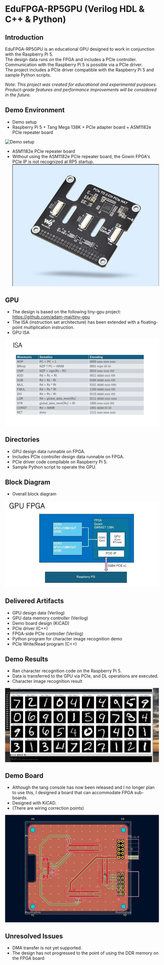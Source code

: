 # EduFPGA-RP5GPU (Verilog HDL & C++ & Python)

## Introduction

EduFPGA-RP5GPU is an educational GPU designed to work in conjunction with the Raspberry Pi 5.  
The design data runs on the FPGA and includes a PCIe controller.  
Communication with the Raspberry Pi 5 is possible via a PCIe driver.  
The project includes a PCIe driver compatible with the Raspberry Pi 5 and sample Python scripts.

*Note: This project was created for educational and experimental purposes. Product-grade features and performance improvements will be considered in the future.*

## Demo Environment
- Demo setup
- Raspberry Pi 5 + Tang Mega 138K + PCIe adapter board + ASM1182e PCIe repeater board <br>

![Demo setup](https://github.com/rmbmp717/EduFPGA-RP5GPU/blob/main/image/RP5_GPU_ASM1182e.jpg?raw=true)

- ASM1182e PCIe repeater board
- Without using the ASM1182e PCIe repeater board, the Gowin FPGA's PCIe IP is not recognized at RP5 startup.<br>
![PCIe repeater board](https://github.com/rmbmp717/EduFPGA-RP5GPU/blob/main/image/ASM1182e.jpg?raw=true)

## GPU
- The design is based on the following tiny-gpu project:
https://github.com/adam-maj/tiny-gpu
- The ISA (instruction set architecture) has been extended with a floating-point multiplication instruction.
- GPU ISA <br>

![GPU ISA](https://github.com/rmbmp717/EduFPGA-RP5GPU/blob/main/image/GPU_ISA.jpg?raw=true)

## Directories
- GPU design data runnable on FPGA.
- Includes PCIe controller design data runnable on FPGA.
- PCIe driver code compilable on Raspberry Pi 5.
- Sample Python script to operate the GPU.

## Block Diagram
- Overall block diagram <br>

![Overall block diagram](https://github.com/rmbmp717/EduFPGA-RP5GPU/blob/main/image/eduFPGA_GPU.jpg?raw=true)

## Delivered Artifacts
- GPU design data (Verilog)
- GPU data memory controller (Verilog)
- Demo board design (KiCAD)
- PCIe driver (C++)
- FPGA-side PCIe controller (Verilog)
- Python program for character image recognition demo
- PCIe Write/Read program (C++)

## Demo Results
- Ran character recognition code on the Raspberry Pi 5.
- Data is transferred to the GPU via PCIe, and DL operations are executed.
- Character image recognition result <br>

![Character image recognition result](https://github.com/rmbmp717/EduFPGA-RP5GPU/blob/main/image/GPU_demo.jpg?raw=true)

## Demo Board
- Although the tang console has now been released and I no longer plan to use this, I designed a board that can accommodate FPGA sub-boards.
- Designed with KiCAD.
- (There are wiring correction points)

![Demo board](https://github.com/rmbmp717/EduFPGA-RP5GPU/blob/main/image/FPGA_board.jpg?raw=true)

## Unresolved Issues
- DMA transfer is not yet supported.
- The design has not progressed to the point of using the DDR memory on the FPGA board
